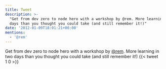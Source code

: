 ```yaml
---
title: Tweet
description: >-
  "Get from dev zero to node hero with a workshop by @rem. More learning in two
  days than you thought you could take (and still remember it!)"
date: '2012-01-09T18:01:21+00:00'
mentions:
  - '@rem'
---
```

Get from dev zero to node hero with a workshop by [@rem](https://twitter.com/@rem). More learning in two days than you thought you could take (and still remember it!)
      {{< tweet 1 0 >}}
    
